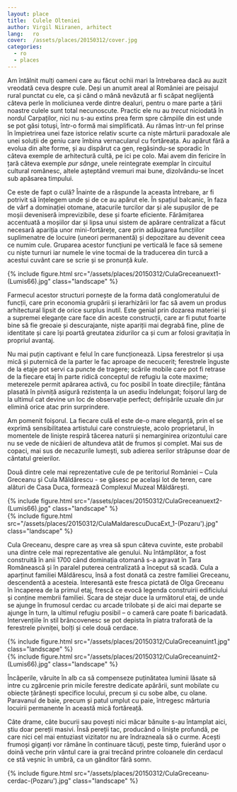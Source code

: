```yaml
---
layout: place
title:  Culele Olteniei
author: Virgil Niiranen, arhitect
lang:   ro
cover:  /assets/places/20150312/cover.jpg
categories:
  - ro
  - places
---
```


Am întâlnit mulți oameni care au făcut ochii mari la întrebarea dacă au auzit vreodată ceva despre cule. Deși un anumit areal al României are peisajul rural punctat cu ele, ca și când o mână nevăzută ar fi scăpat neglijentă câteva perle în moliciunea verde dintre dealuri, pentru o mare parte a țării noastre culele sunt total necunoscute. Practic ele nu au _trecut_ niciodată în nordul Carpaților, nici nu s-au extins prea ferm spre câmpiile din est unde se pot găsi totuși,  într-o formă mai simplificată. Au rămas într-un fel prinse în împietrirea unei faze istorice relativ scurte ca niște mărturii paradoxale ale unei soluții de geniu care îmbina vernacularul cu fortăreața. Au apărut fără a evolua din alte forme, și au dispărut ca gen, regăsindu-se sporadic în câteva exemple de arhitectură cultă, pe ici pe colo. Mai avem din fericire în țară câteva exemple _pur sânge_, unele reintegrate exemplar în circuitul cultural românesc, altele așteptând vremuri mai bune, dizolvându-se încet sub apăsarea timpului.

Ce este de fapt o culă? Înainte de a răspunde la aceasta întrebare, ar fi potrivit să înțelegem unde și de ce au apărut ele. În spațiul balcanic, în faza de vârf a dominației otomane, atacurile turcilor dar și ale supușilor de pe moșii deveniseră imprevizibile, dese și foarte eficiente. Fărâmițarea accentuată a moșiilor dar și lipsa unui sistem de apărare centralizat a făcut necesară apariția unor mini-fortărețe, care prin adăugarea funcțiilor suplimenatre de locuire (uneori permanentă) și depozitare au devenit ceea ce numim cule. Gruparea acestor funcțiuni pe verticală le face să semene cu niște turnuri iar numele le vine tocmai de la traducerea din turcă a acestui cuvânt care se scrie și se pronunță _kule_.

<div class="row">
  <div class="col-md-3">
  </div>
  <div class="col-md-6">
    {% include figure.html src="/assets/places/20150312/CulaGreceanuext1-(Lumis66).jpg" class="landscape" %}
  </div>
</div>

Farmecul acestor structuri pornește de la forma dată conglomeratului de funcții, care prin economia grupării și ierarhizării lor fac să avem un produs arhitectural lipsit de orice surplus inutil. Este genial prin dozarea materiei și a supremei eleganțe care face din aceste construcții, care ar fi putut foarte bine să fie greoaie și descurajante, niște apariții mai degrabă fine, pline de identitate și care își poartă greutatea zidurilor ca și cum ar folosi gravitația în propriul avantaj.

Nu mai puțin captivant e felul în care funcționează. Lipsa ferestrelor și ușa mică și puternică de la parter le fac aproape de necucerit; ferestrele înguste de la etaje pot servi ca puncte de tragere; scările mobile care pot fi retrase de la fiecare etaj în parte ridică conceptul de refugiu la cote maxime; meterezele permit apărarea activă, cu foc posibil în toate direcțiile; fântâna plasată în pivniță asigură rezistența la un asediu îndelungat; foișorul larg de la ultimul cat devine un loc de observație perfect; defrișările uzuale din jur elimină orice atac prin surprindere. 

Am pomenit foișorul. La fiecare culă el este de-o mare eleganță, prin el se exprimă sensibilitatea artistului care construiește, acolo proprietarul, în momentele de liniște respiră tăcerea naturii și nemarginirea orizontului care nu se vede de nicăieri de altundeva atât de frumos și complet. Mai sus de copaci, mai sus de necazurile lumești, sub adierea serilor străpunse doar de cântatul greierilor.

Două dintre cele mai reprezentative cule de pe teritoriul României – Cula Greceanu și Cula Măldărescu - se găsesc pe același lot de teren, care alături de Casa Duca, formează Complexul Muzeal Măldărești. 

<div class="row">
  <div class="col-md-6">
  {% include figure.html src="/assets/places/20150312/CulaGreceanuext2-(Lumis66).jpg" class="landscape" %}
  </div>
  <div class="col-md-6">
    {% include figure.html src="/assets/places/20150312/CulaMaldarescuDucaExt_1-(Pozaru').jpg" class="landscape" %}
  </div>
</div>

Cula Greceanu, despre care aș vrea să spun câteva cuvinte, este probabil una dintre cele mai reprezentative ale genului. Nu întâmplător, a fost construită în anii 1700 când dominația otomană s-a agravat în Țara Românească și în paralel puterea centralizată a început să scadă. Cula a aparținut familiei Măldărescu, însă a fost donată ca zestre familiei Greceanu, descendentă a acesteia. Interesantă este fresca pictată de Olga Greceanu în încaperea de la primul etaj, frescă ce evocă legenda construirii edificiului și conține membrii familiei. Scara de stejar duce la următorul etaj, de unde se ajunge în frumosul cerdac cu arcade trilobate și de aici mai departe se ajunge în turn, la ultimul refugiu posibil – o cameră care poate fi baricadată. Intervențiile în stil brâncovenesc se pot depista în piatra traforată de la ferestrele pivniței, bolți și cele două cerdace.

<div class="row">
  <div class="col-md-6">
  {% include figure.html src="/assets/places/20150312/CulaGreceanuint1.jpg" class="landscape" %}
  </div>
  <div class="col-md-6">
    {% include figure.html src="/assets/places/20150312/CulaGreceanuint2-(Lumis66).jpg" class="landscape" %}
  </div>
</div>

Încăperile, văruite în alb ca să compenseze puținătatea luminii lăsate să intre cu zgârcenie prin micile ferestre dedicate apărării, sunt mobilate cu obiecte țărănești specifice locului, precum și cu sobe albe, cu olane. Paravanul de baie, precum și patul umplut cu paie, întregesc mărturia locuirii permanente în această mică fortăreață. 

Câte drame, câte bucurii sau povești nici măcar bănuite s-au întamplat aici, știu doar pereții masivi. Însă pereții tac, producând o liniște profundă, pe care nici cel mai entuziast vizitator nu are îndrazneala să o curme. Acești frumoși giganți vor rămâne în continuare tăcuți, peste timp, fuierând ușor o doină veche prin vântul care ia grai trecând printre coloanele din cerdacul ce stă veșnic în umbră, ca un gânditor fără somn. 

<div class="row">
  <div class="col-md-3">
  </div>
  <div class="col-md-6">
    {% include figure.html src="/assets/places/20150312/CulaGreceanu-cerdac-(Pozaru').jpg" class="landscape" %}
  </div>
</div>

